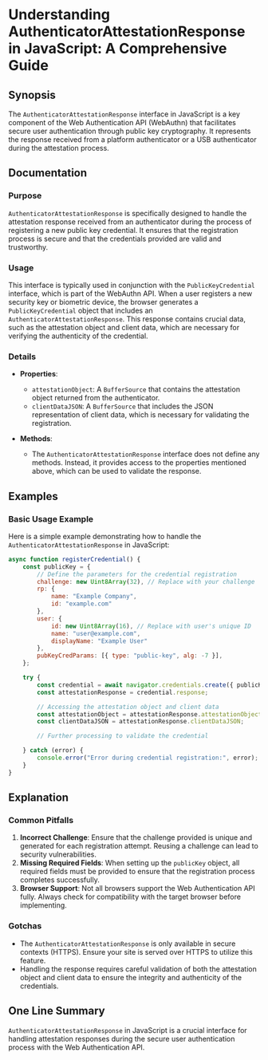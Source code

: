 <!--
Meta Description: # Understanding AuthenticatorAttestationResponse in JavaScript: A Comprehensive Guide ## Synopsis The `AuthenticatorAttestationResponse` interface in ...
Meta Keywords: authenticatorattestationresponse, user, attestation, credential, response
-->

# Understanding AuthenticatorAttestationResponse in JavaScript: A Comprehensive Guide

## Synopsis
The `AuthenticatorAttestationResponse` interface in JavaScript is a key component of the Web Authentication API (WebAuthn) that facilitates secure user authentication through public key cryptography. It represents the response received from a platform authenticator or a USB authenticator during the attestation process.

## Documentation
### Purpose
`AuthenticatorAttestationResponse` is specifically designed to handle the attestation response received from an authenticator during the process of registering a new public key credential. It ensures that the registration process is secure and that the credentials provided are valid and trustworthy.

### Usage
This interface is typically used in conjunction with the `PublicKeyCredential` interface, which is part of the WebAuthn API. When a user registers a new security key or biometric device, the browser generates a `PublicKeyCredential` object that includes an `AuthenticatorAttestationResponse`. This response contains crucial data, such as the attestation object and client data, which are necessary for verifying the authenticity of the credential.

### Details
- **Properties**:
  - `attestationObject`: A `BufferSource` that contains the attestation object returned from the authenticator.
  - `clientDataJSON`: A `BufferSource` that includes the JSON representation of client data, which is necessary for validating the registration.

- **Methods**:
  - The `AuthenticatorAttestationResponse` interface does not define any methods. Instead, it provides access to the properties mentioned above, which can be used to validate the response.

## Examples
### Basic Usage Example
Here is a simple example demonstrating how to handle the `AuthenticatorAttestationResponse` in JavaScript:

```javascript
async function registerCredential() {
    const publicKey = {
        // Define the parameters for the credential registration
        challenge: new Uint8Array(32), // Replace with your challenge
        rp: {
            name: "Example Company",
            id: "example.com"
        },
        user: {
            id: new Uint8Array(16), // Replace with user's unique ID
            name: "user@example.com",
            displayName: "Example User"
        },
        pubKeyCredParams: [{ type: "public-key", alg: -7 }],
    };

    try {
        const credential = await navigator.credentials.create({ publicKey });
        const attestationResponse = credential.response;

        // Accessing the attestation object and client data
        const attestationObject = attestationResponse.attestationObject;
        const clientDataJSON = attestationResponse.clientDataJSON;

        // Further processing to validate the credential

    } catch (error) {
        console.error("Error during credential registration:", error);
    }
}
```

## Explanation
### Common Pitfalls
1. **Incorrect Challenge**: Ensure that the challenge provided is unique and generated for each registration attempt. Reusing a challenge can lead to security vulnerabilities.
2. **Missing Required Fields**: When setting up the `publicKey` object, all required fields must be provided to ensure that the registration process completes successfully.
3. **Browser Support**: Not all browsers support the Web Authentication API fully. Always check for compatibility with the target browser before implementing.

### Gotchas
- The `AuthenticatorAttestationResponse` is only available in secure contexts (HTTPS). Ensure your site is served over HTTPS to utilize this feature.
- Handling the response requires careful validation of both the attestation object and client data to ensure the integrity and authenticity of the credentials.

## One Line Summary
`AuthenticatorAttestationResponse` in JavaScript is a crucial interface for handling attestation responses during the secure user authentication process with the Web Authentication API.